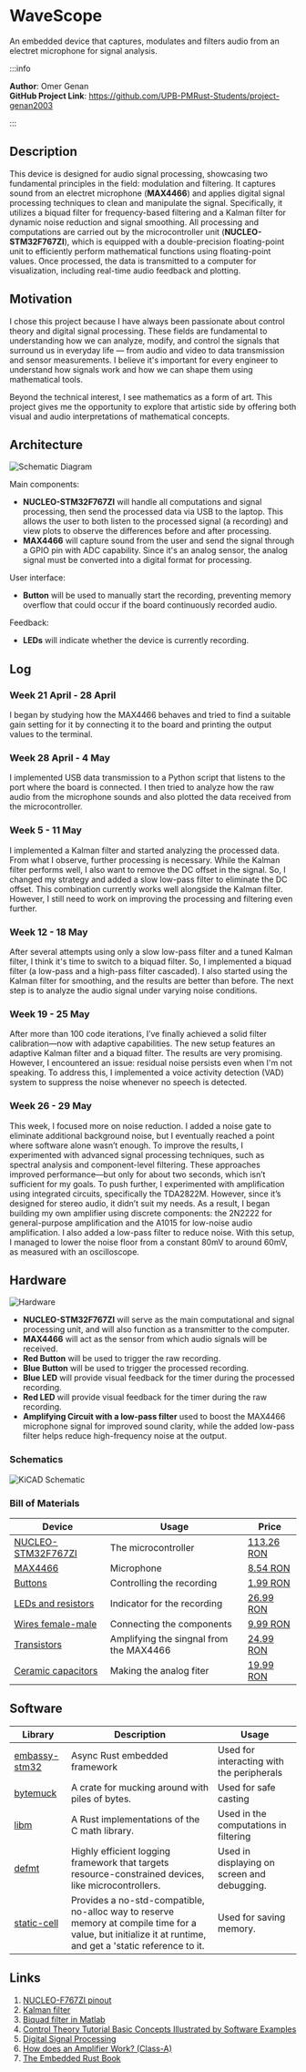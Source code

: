 # WaveScope

An embedded device that captures, modulates and filters audio from an electret microphone for signal analysis.

:::info

**Author**: Omer Genan \
**GitHub Project Link**: https://github.com/UPB-PMRust-Students/project-genan2003

:::

## Description

This device is designed for audio signal processing, showcasing two fundamental principles in the field: modulation and filtering. It captures sound from an electret microphone (**MAX4466**) and applies digital signal processing techniques to clean and manipulate the signal. Specifically, it utilizes a biquad filter for frequency-based filtering and a Kalman filter for dynamic noise reduction and signal smoothing. All processing and computations are carried out by the microcontroller unit (**NUCLEO-STM32F767ZI**), which is equipped with a double-precision floating-point unit to efficiently perform mathematical functions using floating-point values. Once processed, the data is transmitted to a computer for visualization, including real-time audio feedback and plotting.

## Motivation

I chose this project because I have always been passionate about control theory and digital signal processing. These fields are fundamental to understanding how we can analyze, modify, and control the signals that surround us in everyday life — from audio and video to data transmission and sensor measurements. I believe it's important for every engineer to understand how signals work and how we can shape them using mathematical tools.

Beyond the technical interest, I see mathematics as a form of art. This project gives me the opportunity to explore that artistic side by offering both visual and audio interpretations of mathematical concepts.

## Architecture

![Schematic Diagram](Diagram.svg)

Main components:

- **NUCLEO-STM32F767ZI** will handle all computations and signal processing, then send the processed data via USB to the laptop. This allows the user to both listen to the processed signal (a recording) and view plots to observe the differences before and after processing.
- **MAX4466** will capture sound from the user and send the signal through a GPIO pin with ADC capability. Since it's an analog sensor, the analog signal must be converted into a digital format for processing.

User interface:

- **Button** will be used to manually start the recording, preventing memory overflow that could occur if the board continuously recorded audio.

Feedback:

- **LEDs** will indicate whether the device is currently recording.

## Log

<!-- write your progress here every week -->

### Week 21 April - 28 April

I began by studying how the MAX4466 behaves and tried to find a suitable gain setting for it by connecting it to the board and printing the output values to the terminal.

### Week 28 April - 4 May

I implemented USB data transmission to a Python script that listens to the port where the board is connected. I then tried to analyze how the raw audio from the microphone sounds and also plotted the data received from the microcontroller.

### Week 5 - 11 May

I implemented a Kalman filter and started analyzing the processed data. From what I observe, further processing is necessary. While the Kalman filter performs well, I also want to remove the DC offset in the signal. So, I changed my strategy and added a slow low-pass filter to eliminate the DC offset. This combination currently works well alongside the Kalman filter. However, I still need to work on improving the processing and filtering even further.

### Week 12 - 18 May

After several attempts using only a slow low-pass filter and a tuned Kalman filter, I think it's time to switch to a biquad filter. So, I implemented a biquad filter (a low-pass and a high-pass filter cascaded). I also started using the Kalman filter for smoothing, and the results are better than before. The next step is to analyze the audio signal under varying noise conditions.

### Week 19 - 25 May

After more than 100 code iterations, I’ve finally achieved a solid filter calibration—now with adaptive capabilities. The new setup features an adaptive Kalman filter and a biquad filter. The results are very promising. However, I encountered an issue: residual noise persists even when I'm not speaking. To address this, I implemented a voice activity detection (VAD) system to suppress the noise whenever no speech is detected.

### Week 26 - 29 May

This week, I focused more on noise reduction. I added a noise gate to eliminate additional background noise, but I eventually reached a point where software alone wasn’t enough. To improve the results, I experimented with advanced signal processing techniques, such as spectral analysis and component-level filtering. These approaches improved performance—but only for about two seconds, which isn’t sufficient for my goals.
To push further, I experimented with amplification using integrated circuits, specifically the TDA2822M. However, since it’s designed for stereo audio, it didn’t suit my needs. As a result, I began building my own amplifier using discrete components: the 2N2222 for general-purpose amplification and the A1015 for low-noise audio amplification. I also added a low-pass filter to reduce noise. With this setup, I managed to lower the noise floor from a constant 80mV to around 60mV, as measured with an oscilloscope.

## Hardware

![Hardware](InitialHardware.webp)

- **NUCLEO-STM32F767ZI** will serve as the main computational and signal processing unit, and will also function as a transmitter to the computer.
- **MAX4466** will act as the sensor from which audio signals will be received.
- **Red Button** will be used to trigger the raw recording.
- **Blue Button** will be used to trigger the processed recording.
- **Blue LED** will provide visual feedback for the timer during the processed recording.
- **Red LED** will provide visual feedback for the timer during the raw recording.
- **Amplifying Circuit with a low-pass filter** used to boost the MAX4466 microphone signal for improved sound clarity, while the added low-pass filter helps reduce high-frequency noise at the output.

### Schematics

![KiCAD Schematic](MicroprocessorsArchitectureSchematic.svg)

### Bill of Materials

<!-- Fill out this table with all the hardware components that you might need.

The format is
```
| [Device](link://to/device) | This is used ... | [price](link://to/store) |

```

-->

| Device                                                                                                                                                                                                                                                                                                                                                                | Usage                                   | Price                                                                                                                                                                             |
| --------------------------------------------------------------------------------------------------------------------------------------------------------------------------------------------------------------------------------------------------------------------------------------------------------------------------------------------------------------------- | --------------------------------------- | --------------------------------------------------------------------------------------------------------------------------------------------------------------------------------- |
| [NUCLEO-STM32F767ZI](https://www.st.com/en/microcontrollers-microprocessors/stm32f7-series/documentation.html)                                                                                                                                                                                                                                                        | The microcontroller                     | [113.26 RON](https://ro.mouser.com/ProductDetail/STMicroelectronics/NUCLEO-F767ZI?qs=7UaJ5Mrpeu0%2F%252BMRranB3%2Fw%3D%3D)                                                        |
| [MAX4466](https://cdn-shop.adafruit.com/datasheets/MAX4465-MAX4469.pdf)                                                                                                                                                                                                                                                                                               | Microphone                              | [8.54 RON](https://sigmanortec.ro/modul-microfon-max4466-cu-amplificare-castig-reglabil-23-5vdc)                                                                                  |
| [Buttons](https://www.optimusdigital.ro/ro/butoane-i-comutatoare/1114-buton-cu-capac-rotund-rou.html)                                                                                                                                                                                                                                                                 | Controlling the recording               | [1.99 RON](https://www.optimusdigital.ro/ro/butoane-i-comutatoare/1114-buton-cu-capac-rotund-rou.html)                                                                            |
| [LEDs and resistors](https://www.optimusdigital.ro/ro/kituri-optimus-digital/9517-set-de-led-uri-asortate-de-5-mm-si-3-mm-310-buc-cu-rezistoare-bonus.html?search_query=leduri&results=59)                                                                                                                                                                            | Indicator for the recording             | [26.99 RON](https://www.optimusdigital.ro/ro/kituri-optimus-digital/9517-set-de-led-uri-asortate-de-5-mm-si-3-mm-310-buc-cu-rezistoare-bonus.html?search_query=leduri&results=59) |
| [Wires female-male](https://www.optimusdigital.ro/ro/fire-fire-mufate/878-set-fire-mama-tata-40p-30-cm.html?search_query=fire&results=429)                                                                                                                                                                                                                            | Connecting the components               | [9.99 RON](https://www.optimusdigital.ro/ro/fire-fire-mufate/878-set-fire-mama-tata-40p-30-cm.html?search_query=fire&results=429)                                                 |
| [Transistors](https://ro.mouser.com/c/ds/semiconductors/discrete-semiconductors/transistors/)                                                                                                                                                                                                                                                                         | Amplifying the singnal from the MAX4466 | [24.99 RON](https://www.optimusdigital.ro/en/kits/10953-plusivo-kit-de-tranzistoare-bipolare-asortate-cu-rezistoare-bonus-210-buc.html)                                           |
| [Ceramic capacitors](https://eu.mouser.com/c/passive-components/capacitors/ceramic-capacitors/?utm_id=22426705326&utm_source=google&utm_medium=cpc&utm_marketing_tactic=emeacorp&gad_source=1&gad_campaignid=22433169554&gbraid=0AAAAADn_wf0ZdyyOcICh8MDr1BPW5FBY9&gclid=CjwKCAjw6NrBBhB6EiwAvnT_roMnQes1ckYiYxQ1MKr5j1SimwMA3g9fs6aEU6PBeOfNkT-0ojqwmRoCid8QAvD_BwE) | Making the analog fiter                 | [19.99 RON](https://www.optimusdigital.ro/en/capacitors/12632-ceramic-capacitor-assorted-kit-30-kinds-from-2pf-01uf.html?search_query=capacitor&results=265)                      |

## Software

| Library                                                | Description                                                                                                                                                | Usage                                       |
| ------------------------------------------------------ | ---------------------------------------------------------------------------------------------------------------------------------------------------------- | ------------------------------------------- |
| [embassy-stm32](https://github.com/embassy-rs/embassy) | Async Rust embedded framework                                                                                                                              | Used for interacting with the peripherals   |
| [bytemuck](https://crates.io/crates/bytemuck)          | A crate for mucking around with piles of bytes.                                                                                                            | Used for safe casting                       |
| [libm](https://crates.io/crates/libm)                  | A Rust implementations of the C math library.                                                                                                              | Used in the computations in filtering       |
| [defmt](https://crates.io/crates/defmt)                | Highly efficient logging framework that targets resource-constrained devices, like microcontrollers.                                                       | Used in displaying on screen and debugging. |
| [static-cell](https://crates.io/crates/static_cell)    | Provides a no-std-compatible, no-alloc way to reserve memory at compile time for a value, but initialize it at runtime, and get a 'static reference to it. | Used for saving memory.                     |

## Links

<!-- Add a few links that inspired you and that you think you will use for your project -->

1. [NUCLEO-F767ZI pinout](https://os.mbed.com/platforms/ST-Nucleo-F767ZI/)
2. [Kalman filter](https://web.mit.edu/kirtley/kirtley/binlustuff/literature/control/Kalman%20filter.pdf)
3. [Biquad filter in Matlab](https://www.mathworks.com/help/dsphdl/ref/biquadfilter.html)
4. [Control Theory Tutorial Basic Concepts Illustrated by Software Examples](https://library.oapen.org/bitstream/id/ca08ee4d-3639-43d0-81b7-f53ebdfd1e03/1002170.pdf)
5. [Digital Signal Processing](https://www-elec.inaoep.mx/~jmram/Digital_Signal_Processing__LI_TAN.pdf)
6. [How does an Amplifier Work? (Class-A)](https://www.youtube.com/watch?v=dKTbrZMscpM)
7. [The Embedded Rust Book](https://docs.rust-embedded.org/book/)
